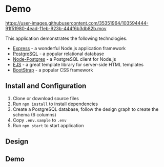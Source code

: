 

# Demo

https://user-images.githubusercontent.com/35351964/103594444-91f51980-4ead-11eb-923b-444f6b3db82b.mov

This application demonstrates the following technologies.

* [Express](https://expressjs.com/) - a wonderful Node.js application framework
* [PostgreSQL](https://www.postgresql.org/) - a popular relational database
* [Node-Postgres](https://node-postgres.com/) - a PostgreSQL client for Node.js
* [EJS](https://ejs.co/) - a great template library for server-side HTML templates
* [BootStrap](https://getbootstrap.com/) - a popular CSS framework


## Install and Configuration
1. Clone or download source files
1. Run `npm install` to install dependencies
1. Create a PostgreSQL database, follow the design graph to create the schema (6 columns)
1. Copy `.env.sample` to `.env`
1. Run `npm start` to start application

## Design



## Demo

